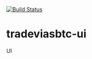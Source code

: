 [![Build Status](https://travis-ci.org/developeronly/tradeviasbtc-ui.svg?branch=develop)](https://travis-ci.org/developeronly/tradeviasbtc-ui)

# tradeviasbtc-ui
UI
